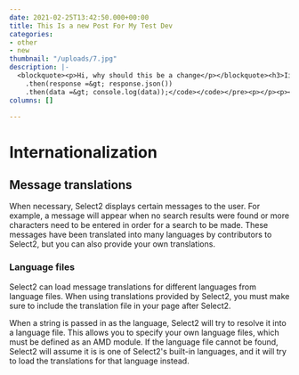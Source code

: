 ```yaml
---
date: 2021-02-25T13:42:50.000+00:00
title: This Is a new Post For My Test Dev
categories:
- other
- new
thumbnail: "/uploads/7.jpg"
description: |-
  <blockquote><p>Hi, why should this be a change</p></blockquote><h3>Iilorem lorem ipsum.</h3><p>Noooo</p><p>Please kill him.</p><p></p><ol><li><p>none </p></li><li><p>to be taken</p></li><li><p>as offended</p></li></ol><p>Guys Actual Content </p><p></p><pre><code><code>fetch('<a href="https://api.github.com/users/hacktivist123/repos" title="https://api.github.com/users/hacktivist123/repos" target="_blank">https://api.github.com/users/hacktivist123/repos</a>')
    .then(response =&gt; response.json())
    .then(data =&gt; console.log(data));</code></code></pre><p></p><p></p>
columns: []

---
```

# Internationalization

## Message translations

When necessary, Select2 displays certain messages to the user. For example, a message will appear when no search results were found or more characters need to be entered in order for a search to be made. These messages have been translated into many languages by contributors to Select2, but you can also provide your own translations.

### Language files

Select2 can load message translations for different languages from language files. When using translations provided by Select2, you must make sure to include the translation file in your page after Select2.

When a string is passed in as the language, Select2 will try to resolve it into a language file. This allows you to specify your own language files, which must be defined as an AMD module. If the language file cannot be found, Select2 will assume it is is one of Select2's built-in languages, and it will try to load the translations for that language instead.